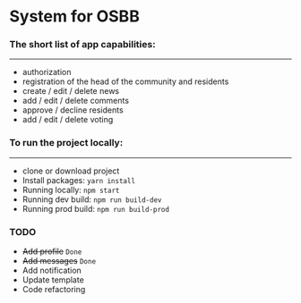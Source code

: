#  System for OSBB

### The short list of app capabilities:
---

* authorization 
* registration of the head of the community and residents
* create / edit / delete news
* add / edit / delete comments
* approve / decline residents
* add / edit / delete voting


###  To run the project locally:
 ---

* clone or download project
* Install packages: `yarn install`
* Running locally: `npm start`
* Running dev build: `npm run build-dev`
* Running prod build: `npm run build-prod`


### TODO

* ~~Add profile~~  `Done`
* ~~Add messages~~ `Done`
* Add notification
* Update template
* Code refactoring
